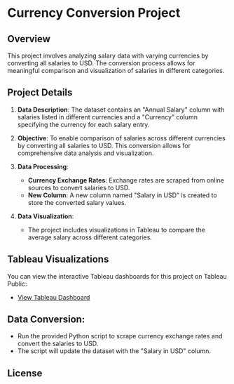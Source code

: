 # Currency Conversion Project

## Overview

This project involves analyzing salary data with varying currencies by converting all salaries to USD. The conversion process allows for meaningful comparison and visualization of salaries in different categories.

## Project Details

1. **Data Description**: The dataset contains an "Annual Salary" column with salaries listed in different currencies and a "Currency" column specifying the currency for each salary entry.

2. **Objective**: To enable comparison of salaries across different currencies by converting all salaries to USD. This conversion allows for comprehensive data analysis and visualization.

3. **Data Processing**:
   - **Currency Exchange Rates**: Exchange rates are scraped from online sources to convert salaries to USD.
   - **New Column**: A new column named "Salary in USD" is created to store the converted salary values.

4. **Data Visualization**:
   - The project includes visualizations in Tableau to compare the average salary across different categories.

## Tableau Visualizations

You can view the interactive Tableau dashboards for this project on Tableau Public:

- [View Tableau Dashboard]([https://public.tableau.com/app/profile/yaqub.huseynov/viz/Currency_Conversion_Project/Dashboard1?publish=yes](https://public.tableau.com/app/profile/yaqub.huseynov/viz/Currency_Conversion_Project/Industry))

## Data Conversion:
   - Run the provided Python script to scrape currency exchange rates and convert the salaries to USD.
   - The script will update the dataset with the "Salary in USD" column.

## License
